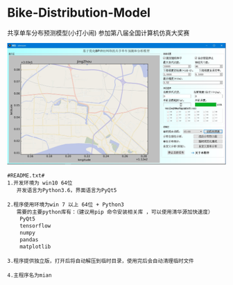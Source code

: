 # Bike-Distribution-Model

共享单车分布预测模型(小打小闹) 参加第八届全国计算机仿真大奖赛

![xinroom](https://raw.githubusercontent.com/XinRoom/Bike-Distribution-Model/master/preview.jpg)

```
#README.txt#
1.开发环境为 win10 64位
   开发语言为Python3.6，界面语言为PyQt5

2.程序使用环境为win 7 以上 64位 + Python3
   需要的主要python库有：（建议用pip 命令安装相关库 ，可以使用清华源加快速度）
	PyQt5
	tensorflow
	numpy
	pandas
	matplotlib

3.程序提供独立版，打开后将自动解压到临时目录，使用完后会自动清理临时文件

4.主程序名为mian
```